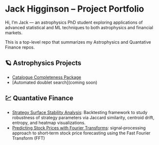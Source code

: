 # Jack Higginson – Project Portfolio


Hi, I’m Jack — an astrophysics PhD student exploring applications of advanced statistical and ML techniques to both astrophysics and financial markets.

This is a top-level repo that summarizes my Astrophysics and Quantative Finance repos.


## 🪐 Astrophysics Projects
- [Catalogue Completeness Package](https://github.com/jbhiggi/Completeness-Correction-for-Quasar-Spectra.git)
- [Automated doublet search](coming soon)

## 💹 Quantative Finance
- [Strategy Surface Stability Analysis](https://github.com/jbhiggi/Strategy-Surface-Stability-Analysis): Backtesting framework to study robustness of strategy parameters via Jaccard similarity, centroid drift, entropy, and heatmap visualizations.
- [Predicting Stock Prices with Fourier Transforms](https://github.com/jbhiggi/Predicting-Stock-Prices-with-Fourier-Transforms): signal‑processing approach to short‑term stock price forecasting using the Fast Fourier Transform (FFT)
